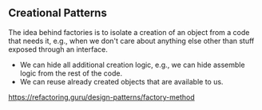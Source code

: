 ## Creational Patterns

The idea behind factories is to isolate a creation of an object from a code that needs it, e.g., when we don't care
about anything else other than stuff exposed through an interface.

- We can hide all additional creation logic, e.g., we can hide assemble logic from the rest of the code.
- We can reuse already created objects that are available to us.

https://refactoring.guru/design-patterns/factory-method